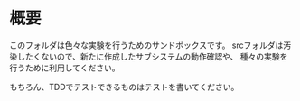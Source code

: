 # 概要

このフォルダは色々な実験を行うためのサンドボックスです。
srcフォルダは汚染したくないので、新たに作成したサブシステムの動作確認や、
種々の実験を行うために利用してください。

もちろん、TDDでテストできるものはテストを書いてください。